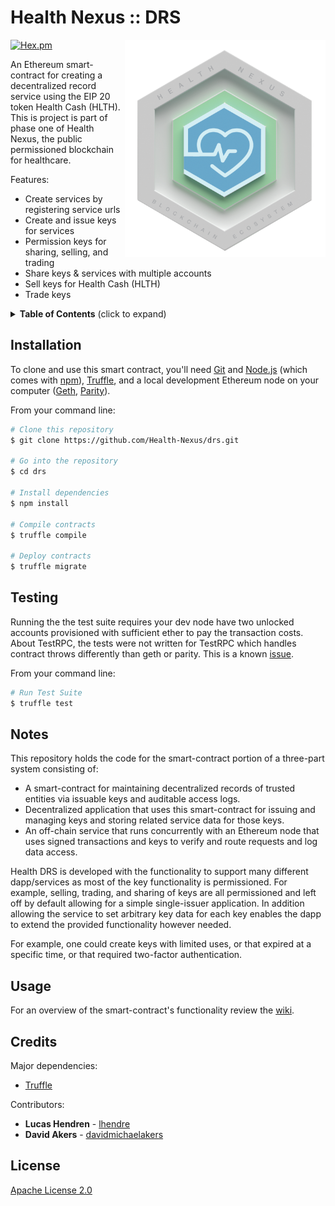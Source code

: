 # Health Nexus :: DRS
[![Hex.pm](https://img.shields.io/hexpm/l/plug.svg?style=flat-square)](https://github.com/Health-Nexus/drs/blob/master/LICENSE)
<img align="right" src="./assets/HN_token_transparent.png?raw=true" height="348">

An Ethereum smart-contract for creating a decentralized record service using the EIP 20 token Health Cash (HLTH). This is project is part of phase one of Health Nexus, the public permissioned blockchain for healthcare.<br>

Features:

* Create services by registering service urls
* Create and issue keys for services
* Permission keys for sharing, selling, and trading
* Share keys & services with multiple accounts
* Sell keys for Health Cash (HLTH)
* Trade keys

<details>
<summary><strong>Table of Contents</strong> (click to expand)</summary>

* [Installation](#installation)
* [Testing](#️testing)
* [Notes](#notes)
* [Usage](#usage)
* [Credits](#️credits)
* [License](#license)
</details>

## Installation

To clone and use this smart contract, you'll need [Git](https://git-scm.com) and [Node.js](https://nodejs.org/en/download/) (which comes with [npm](http://npmjs.com)), [Truffle](http://truffleframework.com/), and a local development Ethereum node on your computer ([Geth](https://github.com/ethereum/go-ethereum), [Parity](https://github.com/paritytech/parity)).

From your command line:

```bash
# Clone this repository
$ git clone https://github.com/Health-Nexus/drs.git

# Go into the repository
$ cd drs

# Install dependencies
$ npm install

# Compile contracts
$ truffle compile

# Deploy contracts
$ truffle migrate
```

## Testing

Running the the test suite requires your dev node have two unlocked accounts provisioned with sufficient ether to pay the transaction costs. About TestRPC, the tests were not written for TestRPC which handles contract throws differently than geth or parity. This is a known [issue](https://github.com/ethereumjs/testrpc/issues/39).

From your command line:

```bash
# Run Test Suite
$ truffle test
```

## Notes

This repository holds the code for the smart-contract portion of a three-part system consisting of:

* A smart-contract for maintaining decentralized records of trusted entities via issuable keys and auditable access logs.
* Decentralized application that uses this smart-contract for issuing and managing keys and storing related service data for those keys.
* An off-chain service that runs concurrently with an Ethereum node that uses signed transactions and keys to verify and route requests and log data access.

Health DRS is developed with the functionality to support many different dapp/services as most of the key functionality is permissioned. For example, selling, trading, and sharing of keys are all permissioned and left off by default allowing for a simple single-issuer application. In addition allowing the service to set arbitrary key data for each key enables the dapp to extend the provided functionality however needed.

For example, one could create keys with limited uses, or that expired at a specific time, or that required two-factor authentication.

## Usage

For an overview of the smart-contract's functionality review the [wiki](https://github.com/Health-Nexus/drs/wiki).

## Credits

Major dependencies:

* [Truffle](https://github.com/trufflesuite/truffle)

Contributors:

* **Lucas Hendren** - [lhendre](https://github.com/lhendre)
* **David Akers** - [davidmichaelakers](https://github.com/davidmichaelakers)

## License

[Apache License 2.0](https://github.com/Health-Nexus/drs/blob/master/LICENSE)

